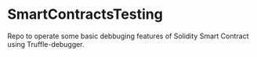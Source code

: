 # SmartContractsTesting
Repo to operate some basic debbuging features of Solidity Smart Contract using Truffle-debugger.
